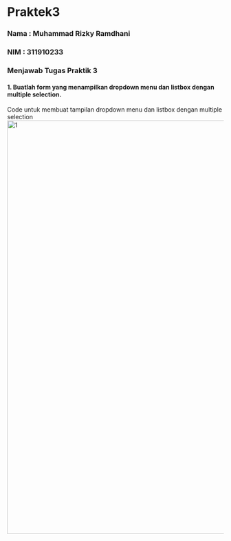 # Praktek3
### Nama : Muhammad Rizky Ramdhani
### NIM : 311910233
### Menjawab Tugas Praktik 3
#### 1. Buatlah form yang menampilkan dropdown menu dan listbox dengan multiple selection.
Code untuk membuat tampilan dropdown menu dan listbox dengan multiple selection <img width="960" alt="1" src="https://user-images.githubusercontent.com/81758035/115102545-badd7e00-9f75-11eb-9913-77b7880e6e1a.png">
